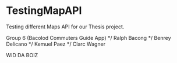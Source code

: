 # TestingMapAPI
Testing different Maps API for our Thesis project.

Group 6 (Bacolod Commuters Guide App)
*/ Ralph Bacong
*/ Benrey Delicano
*/ Kemuel Paez
*/ Clarc Wagner

WID DA BOIZ
